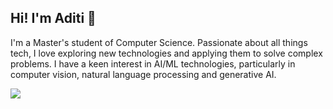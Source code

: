 ## Hi! I'm Aditi 👋

I'm a Master's student of Computer Science. Passionate about all things tech, I love exploring new technologies and applying them to solve complex problems. I have a keen interest in AI/ML technologies, particularly in computer vision, natural language processing and generative AI. 

<img src="https://github-readme-stats.vercel.app/api/top-langs/?username=voyager19878"/>

